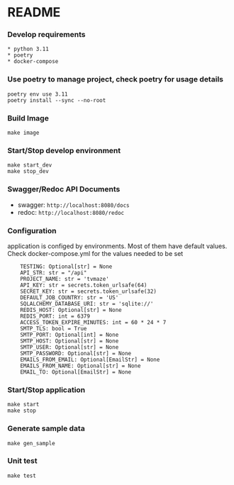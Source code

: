 README
=======

### Develop requirements
    * python 3.11
    * poetry
    * docker-compose

### Use poetry to manage project, check poetry for usage details
```
poetry env use 3.11
poetry install --sync --no-root
```

### Build Image
```
make image
```
### Start/Stop develop environment
```
make start_dev
make stop_dev
```

### Swagger/Redoc API Documents

* swagger: `http://localhost:8080/docs`
* redoc: `http://localhost:8080/redoc`

### Configuration 
application is configed by environments. Most of them have default values. Check docker-compose.yml for the values needed to be set
```
    TESTING: Optional[str] = None
    API_STR: str = "/api"
    PROJECT_NAME: str = 'tvmaze'
    API_KEY: str = secrets.token_urlsafe(64)
    SECRET_KEY: str = secrets.token_urlsafe(32)
    DEFAULT_JOB_COUNTRY: str = 'US'
    SQLALCHEMY_DATABASE_URI: str = 'sqlite://'
    REDIS_HOST: Optional[str] = None
    REDIS_PORT: int = 6379
    ACCESS_TOKEN_EXPIRE_MINUTES: int = 60 * 24 * 7
    SMTP_TLS: bool = True
    SMTP_PORT: Optional[int] = None
    SMTP_HOST: Optional[str] = None
    SMTP_USER: Optional[str] = None
    SMTP_PASSWORD: Optional[str] = None
    EMAILS_FROM_EMAIL: Optional[EmailStr] = None
    EMAILS_FROM_NAME: Optional[str] = None
    EMAIL_TO: Optional[EmailStr] = None
```

### Start/Stop application
```
make start
make stop
```

### Generate sample data
```
make gen_sample
```

### Unit test
```
make test
```
